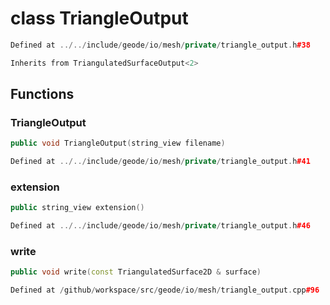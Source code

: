 # class TriangleOutput

```cpp
Defined at ../../include/geode/io/mesh/private/triangle_output.h#38
```

```cpp
Inherits from TriangulatedSurfaceOutput<2>
```



## Functions

### TriangleOutput

```cpp
public void TriangleOutput(string_view filename)
```

```cpp
Defined at ../../include/geode/io/mesh/private/triangle_output.h#41
```

### extension

```cpp
public string_view extension()
```

```cpp
Defined at ../../include/geode/io/mesh/private/triangle_output.h#46
```

### write

```cpp
public void write(const TriangulatedSurface2D & surface)
```

```cpp
Defined at /github/workspace/src/geode/io/mesh/triangle_output.cpp#96
```




